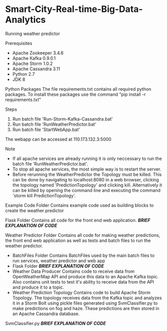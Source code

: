 # Smart-City-Real-time-Big-Data-Analytics

Running weather predictor

Prerequisites

- Apache Zookeeper 3.4.6
- Apache Kafka 0.9.0.1
- Apache Storm 1.0.2
- Apache Cassandra 3.11
- Python 2.7
- JDK 8

Python Packages
  The file requirements.txt contains all required python packages. To install these packages use the command "pip install -r requirements.txt"


Steps

  1. Run batch file 'Run-Storm-Kafka-Cassandra.bat'
  2. Run batch file 'RunWeatherPredictor.bat'
  3. Run batch file 'StartWebApp.bat'

  The webapp can be accessed at 110.173.132.3:5000
  
Note
  - If all apache services are already running it is only neccessary to run the batch file 'RunWeatherPredictor.bat'.
  - To stop all apache services, the most simple way is to restart the server.
  - Before rerunning the WeatherPredictor the Topology must be killed. This can be done by navigating to localhost:8080 in
    a web browser, clicking the topology named 'PredictionTopology' and clicking kill. Alternatively it can be killed by
    opening the command line and executing the command 'storm kill PredictionTopology'.
    
Example Code Folder
  Contains example code used as building blocks to create the weather predictor
  
Flask Folder
  Contains all code for the front end web application.
  ***BRIEF EXPLANATION OF CODE***
  
Weather Predictor Folder
  Contains all code for making weather predictions, the front end web application as well as tests and batch files to run the weather predictor.
  
  - BatchFiles Folder
      Contains BatchFiles used by the main batch files to run services, weather predictor and web app
  - Flask Folder
      ***BRIEF EXPLANATION OF CODE***
  - Weather Data Producer
      Contains code to receive data from OpenWeatherMap API and produce this data to an Apache Kafka topic. Also contains unit tests to test it's ability to receive data from 
      the API and produce it to a topic.
  - Weather Prediction Topology
      Contains code to build Apache Storm Topology. The topology receives data from the Kafka topic and analyzes it in a Storm Bolt using pickle files generated using                 SvmClassifier.py to make predictions on fog and haze. These predictions are then stored in an Apache Cassandra database. 
  
SvmClassifier.py
  ***BRIEF EXPLANATION OF CODE***
    

    
 
